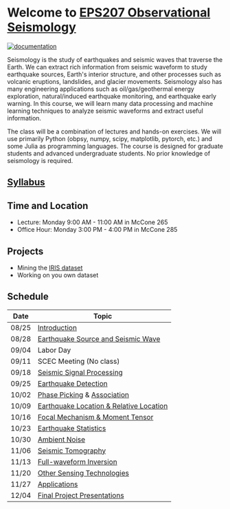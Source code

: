 # Welcome to [EPS207 Observational Seismology](https://ai4eps.github.io/EPS207_Observational_Seismology/)
[![documentation](https://github.com/ai4eps/EPS207_Observational_Seismology/actions/workflows/docs.yml/badge.svg)](https://ai4eps.github.io/EPS207_Observational_Seismology/)

Seismology is the study of earthquakes and seismic waves that traverse the Earth. We can extract rich information from seismic waveform to study earthquake sources, Earth's interior structure, and other processes such as volcanic eruptions, landslides, and glacier movements. Seismology also has many engineering applications such as oil/gas/geothermal energy exploration, natural/induced earthquake monitoring, and earthquake early warning.
In this course, we will learn many data processing and machine learning techniques to analyze seismic waveforms and extract useful information.

The class will be a combination of lectures and hands-on exercises. We will use primarily Python (obpsy, numpy, scipy, matplotlib, pytorch, etc.) and some Julia as programming languages. The course is designed for graduate students and advanced undergraduate students. No prior knowledge of seismology is required.

## [Syllabus](syllabus.md)

## Time and Location
- Lecture: Monday 9:00 AM - 11:00 AM in McCone 265
- Office Hour: Monday 3:00 PM - 4:00 PM in McCone 285

## Projects
- Mining the [IRIS dataset](http://ds.iris.edu/gmap/#starttime=2023-01-01&network=*&datacenter=IRISDMC&plates=on&planet=earth)
- Working on you own dataset

## Schedule

| Date | Topic |
| --- | --- |
| 08/25 | [Introduction](https://ai4eps.github.io/EPS207_Observational_Seismology/lectures/00_introduction.html) |
| 08/28 | [Earthquake Source and Seismic Wave](https://ai4eps.github.io/EPS207_Observational_Seismology/lectures/01_source_and_wave.html) |
| 09/04 | Labor Day |
| 09/11 | SCEC Meeting (No class) |
| 09/18 | [Seismic Signal Processing](https://ai4eps.github.io/EPS207_Observational_Seismology/lectures/02_signal_processing.html) |
| 09/25 | [Earthquake Detection](https://ai4eps.github.io/EPS207_Observational_Seismology/lectures/03_earthquake_detection.html) |
| 10/02 | [Phase Picking](https://ai4eps.github.io/EPS207_Observational_Seismology/lectures/04_phase_picking.html) & [Association](https://ai4eps.github.io/EPS207_Observational_Seismology/lectures/05_phase_association.html)  |
| 10/09 | [Earthquake Location & Relative Location](https://ai4eps.github.io/EPS207_Observational_Seismology/lectures/06_location_and_relocation.html) |
| 10/16 | [Focal Mechanism & Moment Tensor]() |
| 10/23 | [Earthquake Statistics](https://ai4eps.github.io/EPS207_Observational_Seismology/lectures/06_statistics.html) |
| 10/30 | [Ambient Noise]() |
| 11/06 | [Seismic Tomography]() |
| 11/13 | [Full-waveform Inversion]() |
| 11/20 | [Other Sensing Technologies]() |
| 11/27 | [Applications]() |
| 12/04 | [Final Project Presentations]() |